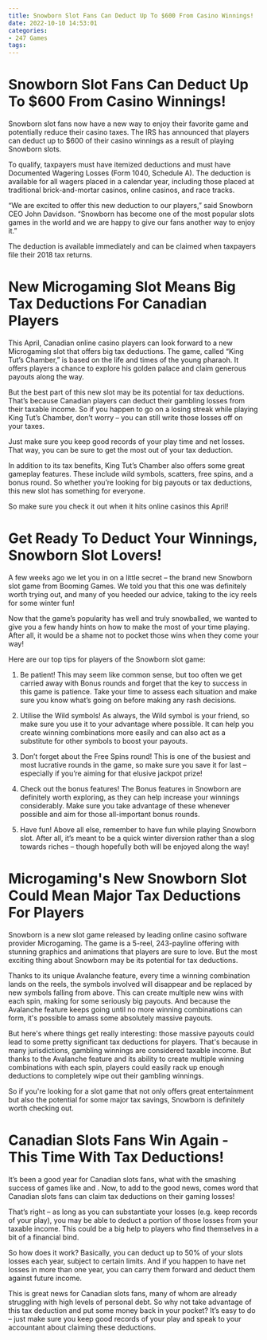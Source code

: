 ```yaml
---
title: Snowborn Slot Fans Can Deduct Up To $600 From Casino Winnings! 
date: 2022-10-10 14:53:01
categories:
- 247 Games
tags:
---
```



#  Snowborn Slot Fans Can Deduct Up To $600 From Casino Winnings! 

Snowborn slot fans now have a new way to enjoy their favorite game and potentially reduce their casino taxes. The IRS has announced that players can deduct up to $600 of their casino winnings as a result of playing Snowborn slots.

To qualify, taxpayers must have itemized deductions and must have Documented Wagering Losses (Form 1040, Schedule A). The deduction is available for all wagers placed in a calendar year, including those placed at traditional brick-and-mortar casinos, online casinos, and race tracks.

“We are excited to offer this new deduction to our players,” said Snowborn CEO John Davidson. “Snowborn has become one of the most popular slots games in the world and we are happy to give our fans another way to enjoy it.”

The deduction is available immediately and can be claimed when taxpayers file their 2018 tax returns.

#  New Microgaming Slot Means Big Tax Deductions For Canadian Players 

This April, Canadian online casino players can look forward to a new Microgaming slot that offers big tax deductions. The game, called “King Tut’s Chamber,” is based on the life and times of the young pharaoh. It offers players a chance to explore his golden palace and claim generous payouts along the way.

But the best part of this new slot may be its potential for tax deductions. That’s because Canadian players can deduct their gambling losses from their taxable income. So if you happen to go on a losing streak while playing King Tut’s Chamber, don’t worry – you can still write those losses off on your taxes.

Just make sure you keep good records of your play time and net losses. That way, you can be sure to get the most out of your tax deduction.

In addition to its tax benefits, King Tut’s Chamber also offers some great gameplay features. These include wild symbols, scatters, free spins, and a bonus round. So whether you’re looking for big payouts or tax deductions, this new slot has something for everyone.

So make sure you check it out when it hits online casinos this April!

#  Get Ready To Deduct Your Winnings, Snowborn Slot Lovers! 

A few weeks ago we let you in on a little secret – the brand new Snowborn slot game from Booming Games. We told you that this one was definitely worth trying out, and many of you heeded our advice, taking to the icy reels for some winter fun!

Now that the game’s popularity has well and truly snowballed, we wanted to give you a few handy hints on how to make the most of your time playing. After all, it would be a shame not to pocket those wins when they come your way!

Here are our top tips for players of the Snowborn slot game: 

1) Be patient! This may seem like common sense, but too often we get carried away with Bonus rounds and forget that the key to success in this game is patience. Take your time to assess each situation and make sure you know what’s going on before making any rash decisions.

2) Utilise the Wild symbols! As always, the Wild symbol is your friend, so make sure you use it to your advantage where possible. It can help you create winning combinations more easily and can also act as a substitute for other symbols to boost your payouts.

3) Don’t forget about the Free Spins round! This is one of the busiest and most lucrative rounds in the game, so make sure you save it for last – especially if you’re aiming for that elusive jackpot prize!

4) Check out the bonus features! The Bonus features in Snowborn are definitely worth exploring, as they can help increase your winnings considerably. Make sure you take advantage of these whenever possible and aim for those all-important bonus rounds.

5) Have fun! Above all else, remember to have fun while playing Snowborn slot. After all, it’s meant to be a quick winter diversion rather than a slog towards riches – though hopefully both will be enjoyed along the way!

#  Microgaming's New Snowborn Slot Could Mean Major Tax Deductions For Players 

Snowborn is a new slot game released by leading online casino software provider Microgaming. The game is a 5-reel, 243-payline offering with stunning graphics and animations that players are sure to love. But the most exciting thing about Snowborn may be its potential for tax deductions.

Thanks to its unique Avalanche feature, every time a winning combination lands on the reels, the symbols involved will disappear and be replaced by new symbols falling from above. This can create multiple new wins with each spin, making for some seriously big payouts. And because the Avalanche feature keeps going until no more winning combinations can form, it's possible to amass some absolutely massive payouts.

But here's where things get really interesting: those massive payouts could lead to some pretty significant tax deductions for players. That's because in many jurisdictions, gambling winnings are considered taxable income. But thanks to the Avalanche feature and its ability to create multiple winning combinations with each spin, players could easily rack up enough deductions to completely wipe out their gambling winnings.

So if you're looking for a slot game that not only offers great entertainment but also the potential for some major tax savings, Snowborn is definitely worth checking out.

#  Canadian Slots Fans Win Again - This Time With Tax Deductions!

It’s been a good year for Canadian slots fans, what with the smashing success of games like <slot game name> and <slot game name>. Now, to add to the good news, comes word that Canadian slots fans can claim tax deductions on their gaming losses!

That’s right – as long as you can substantiate your losses (e.g. keep records of your play), you may be able to deduct a portion of those losses from your taxable income. This could be a big help to players who find themselves in a bit of a financial bind.

So how does it work? Basically, you can deduct up to 50% of your slots losses each year, subject to certain limits. And if you happen to have net losses in more than one year, you can carry them forward and deduct them against future income.

This is great news for Canadian slots fans, many of whom are already struggling with high levels of personal debt. So why not take advantage of this tax deduction and put some money back in your pocket? It’s easy to do – just make sure you keep good records of your play and speak to your accountant about claiming these deductions.